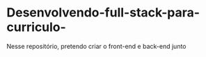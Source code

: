 # Desenvolvendo-full-stack-para-curriculo-
Nesse repositório, pretendo criar o front-end e back-end junto

